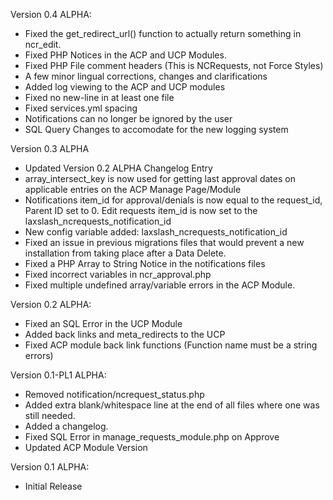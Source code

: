 Version 0.4 ALPHA:
- Fixed the get_redirect_url() function to actually return something in ncr_edit.
- Fixed PHP Notices in the ACP and UCP Modules.
- Fixed PHP File comment headers (This is NCRequests, not Force Styles)
- A few minor lingual corrections, changes and clarifications
- Added log viewing to the ACP and UCP modules
- Fixed no new-line in at least one file
- Fixed services.yml spacing
- Notifications can no longer be ignored by the user
- SQL Query Changes to accomodate for the new logging system

Version 0.3 ALPHA
- Updated Version 0.2 ALPHA Changelog Entry
- array_intersect_key is now used for getting last approval dates on applicable entries on the ACP Manage Page/Module
- Notifications item_id for approval/denials is now equal to the request_id, Parent ID set to 0. Edit requests item_id is now set to the laxslash_ncrequests_notification_id
- New config variable added: laxslash_ncrequests_notification_id
- Fixed an issue in previous migrations files that would prevent a new installation from taking place after a Data Delete.
- Fixed a PHP Array to String Notice in the notifications files
- Fixed incorrect variables in ncr_approval.php
- Fixed multiple undefined array/variable errors in the ACP Module.

Version 0.2 ALPHA:
- Fixed an SQL Error in the UCP Module
- Added back links and meta_redirects to the UCP
- Fixed ACP module back link functions (Function name must be a string errors)

Version 0.1-PL1 ALPHA:
- Removed notification/ncrequest_status.php
- Added extra blank/whitespace line at the end of all files where one was still needed.
- Added a changelog.
- Fixed SQL Error in manage_requests_module.php on Approve
- Updated ACP Module Version

Version 0.1 ALPHA:
- Initial Release